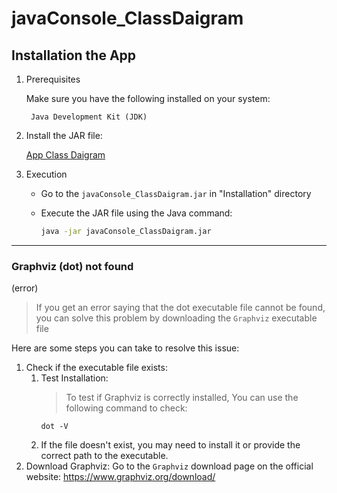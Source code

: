 # javaConsole_ClassDaigram


## Installation the App

1.  Prerequisites

    Make sure you have the following installed on your system:

       ` Java Development Kit (JDK)`

1. Install the JAR file:

    [App Class Daigram](https://github.com/BILALMRN/javaConsole_ClassDaigram/releases/download/v1.0.0/javaConsole_ClassDaigram.jar
)

1.  Execution

    - Go to the `javaConsole_ClassDaigram.jar` in "Installation" directory 

    - Execute the JAR file using the Java command:

        ```bash
        java -jar javaConsole_ClassDaigram.jar
        ```

***
### Graphviz (dot) not found 
(error)

> If you get an error saying that the dot executable file cannot be found, you can solve this problem by downloading the `Graphviz` executable file

Here are some steps you can take to resolve this issue:

1. Check if the executable file exists:
    1. Test Installation:
        >To test if Graphviz is correctly installed, You can use the following command to check:
        ```
        dot -V
        ```
    1. If the file doesn't exist, you may need to install it or provide the correct path to the executable.
1. Download Graphviz:
Go to the `Graphviz` download page on the official website:
https://www.graphviz.org/download/
